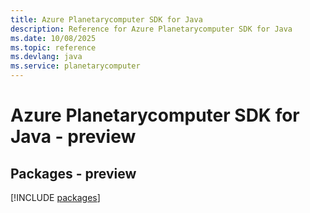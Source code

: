 ```yaml
---
title: Azure Planetarycomputer SDK for Java
description: Reference for Azure Planetarycomputer SDK for Java
ms.date: 10/08/2025
ms.topic: reference
ms.devlang: java
ms.service: planetarycomputer
---
```

# Azure Planetarycomputer SDK for Java - preview
## Packages - preview
[!INCLUDE [packages](planetarycomputer-index.md)]